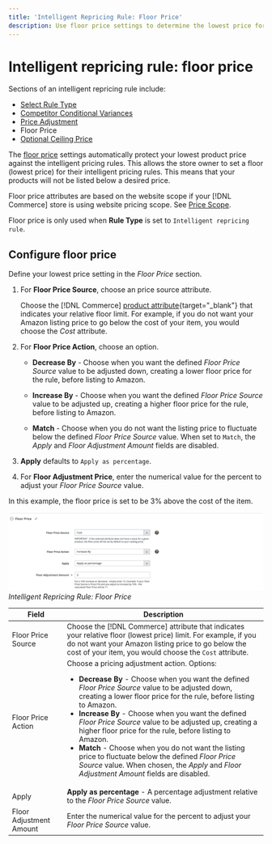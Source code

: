 ```yaml
---
title: 'Intelligent Repricing Rule: Floor Price'
description: Use floor price settings to determine the lowest price for an intelligent pricing rule to manage your Amazon listings.
---
```


# Intelligent repricing rule: floor price

Sections of an intelligent repricing rule include:

- [Select Rule Type](./intelligent-repricing-rules.md)
- [Competitor Conditional Variances](./competitor-conditional-variances.md)
- [Price Adjustment](./price-adjustment.md)
- Floor Price
- [Optional Ceiling Price](./optional-ceiling-price.md)

The [floor price](./floor-price.md) settings automatically protect your lowest product price against the intelligent pricing rules. This allows the store owner to set a floor (lowest price) for their intelligent pricing rules. This means that your products will not be listed below a desired price.

Floor price attributes are based on the website scope if your [!DNL Commerce] store is using website pricing scope. See [Price Scope](./price-scope.md).

Floor price is only used when **Rule Type** is set to `Intelligent repricing rule`.

## Configure floor price

Define your lowest price setting in the _Floor Price_ section.

1. For **Floor Price Source**, choose an price source attribute.

   Choose the [!DNL Commerce] [product attribute](https://docs.magento.com/user-guide/catalog/product-attributes.html){target="_blank"} that indicates your relative floor limit. For example, if you do not want your Amazon listing price to go below the cost of your item, you would choose the *Cost* attribute.

1. For **Floor Price Action**, choose an option.

   - **Decrease By** - Choose when you want the defined _Floor Price Source_ value to be adjusted down, creating a lower floor price for the rule, before listing to Amazon.

   - **Increase By** - Choose when you want the defined _Floor Price Source_ value to be adjusted up, creating a higher floor price for the rule, before listing to Amazon.

   - **Match** - Choose when you do not want the listing price to fluctuate below the defined _Floor Price Source_ value. When set to `Match`, the _Apply_ and _Floor Adjustment Amount_ fields are disabled.

1. **Apply** defaults to `Apply as percentage`.

1. For **Floor Adjustment Price**, enter the numerical value for the percent to adjust your _Floor Price Source_ value.

In this example, the floor price is set to be 3% above the cost of the item.

![](assets/ob-intelligent-pricde-rule-floor-price.png)
_Intelligent Repricing Rule: Floor Price_

|Field|Description|
|--- |--- |
|Floor Price Source|Choose the [!DNL Commerce] attribute that indicates your relative floor (lowest price) limit. For example, if you do not want your Amazon listing price to go below the cost of your item, you would choose the `Cost` attribute. |
|Floor Price Action|Choose a pricing adjustment action. Options:<ul><li>**Decrease By** - Choose when you want the defined _Floor Price Source_ value to be adjusted down, creating a lower floor price for the rule, before listing to Amazon.</li><li>**Increase By** - Choose when you want the defined _Floor Price Source_ value to be adjusted up, creating a higher floor price for the rule, before listing to Amazon.</li><li>**Match** - Choose when you do not want the listing price to fluctuate below the defined _Floor Price Source_ value. When chosen, the _Apply_ and _Floor Adjustment Amount_ fields are disabled.</li></ul> |
|Apply|**Apply as percentage** - A percentage adjustment relative to the _Floor Price Source_ value. |
|Floor Adjustment Amount |Enter the numerical value for the percent to adjust your _Floor Price Source_ value. |
